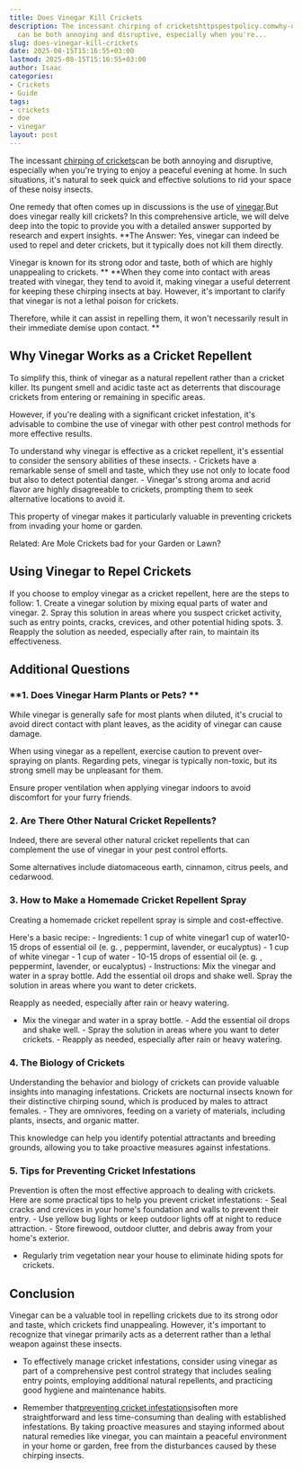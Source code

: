 ```yaml
---
title: Does Vinegar Kill Crickets
description: The incessant chirping of cricketshttpspestpolicy.comwhy-do-crickets-stop-chirping-when-you-move
  can be both annoying and disruptive, especially when you're...
slug: does-vinegar-kill-crickets
date: 2025-08-15T15:16:55+03:00
lastmod: 2025-08-15T15:16:55+03:00
author: Isaac
categories:
- Crickets
- Guide
tags:
- crickets
- doe
- vinegar
layout: post
---
```

The incessant [chirping of crickets](https://pestpolicy.com/why-do-crickets-stop-chirping-when-you-move/)can be both annoying and disruptive, especially when you're trying to enjoy a peaceful evening at home. In such situations, it's natural to seek quick and effective solutions to rid your space of these noisy insects.

One remedy that often comes up in discussions is the use of [vinegar](https://pestpolicy.com/does-vinegar-kill-bed-bugs/).But does vinegar really kill crickets? In this comprehensive article, we will delve deep into the topic to provide you with a detailed answer supported by research and expert insights. **The Answer: Yes, vinegar can indeed be used to repel and deter crickets, but it typically does not kill them directly.

Vinegar is known for its strong odor and taste, both of which are highly unappealing to crickets. ** **When they come into contact with areas treated with vinegar, they tend to avoid it, making vinegar a useful deterrent for keeping these chirping insects at bay. However, it's important to clarify that vinegar is not a lethal poison for crickets.

Therefore, while it can assist in repelling them, it won't necessarily result in their immediate demise upon contact. **

##  **Why Vinegar Works as a Cricket Repellent**

To simplify this, think of vinegar as a natural repellent rather than a cricket killer. Its pungent smell and acidic taste act as deterrents that discourage crickets from entering or remaining in specific areas.

However, if you're dealing with a significant cricket infestation, it's advisable to combine the use of vinegar with other pest control methods for more effective results.

To understand why vinegar is effective as a cricket repellent, it's essential to consider the sensory abilities of these insects. - Crickets have a remarkable sense of smell and taste, which they use not only to locate food but also to detect potential danger. - Vinegar's strong aroma and acrid flavor are highly disagreeable to crickets, prompting them to seek alternative locations to avoid it.

This property of vinegar makes it particularly valuable in preventing crickets from invading your home or garden.

Related: Are Mole Crickets bad for your Garden or Lawn?

##  **Using Vinegar to Repel Crickets**

If you choose to employ vinegar as a cricket repellent, here are the steps to follow: 1. Create a vinegar solution by mixing equal parts of water and vinegar. 2. Spray this solution in areas where you suspect cricket activity, such as entry points, cracks, crevices, and other potential hiding spots. 3. Reapply the solution as needed, especially after rain, to maintain its effectiveness.

##  **Additional Questions**

###  **1. Does Vinegar Harm Plants or Pets? **

While vinegar is generally safe for most plants when diluted, it's crucial to avoid direct contact with plant leaves, as the acidity of vinegar can cause damage.

When using vinegar as a repellent, exercise caution to prevent over-spraying on plants. Regarding pets, vinegar is typically non-toxic, but its strong smell may be unpleasant for them.

Ensure proper ventilation when applying vinegar indoors to avoid discomfort for your furry friends.

###  **2. Are There Other Natural Cricket Repellents?**

Indeed, there are several other natural cricket repellents that can complement the use of vinegar in your pest control efforts.

Some alternatives include diatomaceous earth, cinnamon, citrus peels, and cedarwood.

###  **3. How to Make a Homemade Cricket Repellent Spray**

Creating a homemade cricket repellent spray is simple and cost-effective.

Here's a basic recipe: - Ingredients: 1 cup of white vinegar1 cup of water10-15 drops of essential oil (e. g. , peppermint, lavender, or eucalyptus) - 1 cup of white vinegar - 1 cup of water - 10-15 drops of essential oil (e. g. , peppermint, lavender, or eucalyptus) - Instructions: Mix the vinegar and water in a spray bottle. Add the essential oil drops and shake well. Spray the solution in areas where you want to deter crickets.

Reapply as needed, especially after rain or heavy watering.

- Mix the vinegar and water in a spray bottle. - Add the essential oil drops and shake well. - Spray the solution in areas where you want to deter crickets. - Reapply as needed, especially after rain or heavy watering.

###  **4. The Biology of Crickets**

Understanding the behavior and biology of crickets can provide valuable insights into managing infestations. Crickets are nocturnal insects known for their distinctive chirping sound, which is produced by males to attract females. - They are omnivores, feeding on a variety of materials, including plants, insects, and organic matter.

This knowledge can help you identify potential attractants and breeding grounds, allowing you to take proactive measures against infestations.

###  **5. Tips for Preventing Cricket Infestations**

Prevention is often the most effective approach to dealing with crickets. Here are some practical tips to help you prevent cricket infestations: - Seal cracks and crevices in your home's foundation and walls to prevent their entry. - Use yellow bug lights or keep outdoor lights off at night to reduce attraction. - Store firewood, outdoor clutter, and debris away from your home's exterior.

- Regularly trim vegetation near your house to eliminate hiding spots for crickets.

##  **Conclusion**

Vinegar can be a valuable tool in repelling crickets due to its strong odor and taste, which crickets find unappealing. However, it's important to recognize that vinegar primarily acts as a deterrent rather than a lethal weapon against these insects.

- To effectively manage cricket infestations, consider using vinegar as part of a comprehensive pest control strategy that includes sealing entry points, employing additional natural repellents, and practicing good hygiene and maintenance habits.

- Remember that[preventing cricket infestations](https://pestpolicy.com/how-do-you-silence-a-cricket/)isoften more straightforward and less time-consuming than dealing with established infestations. By taking proactive measures and staying informed about natural remedies like vinegar, you can maintain a peaceful environment in your home or garden, free from the disturbances caused by these chirping insects.
